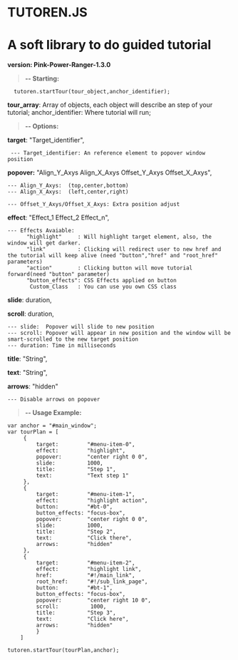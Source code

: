 # TUTOREN.JS

# A soft library to do guided tutorial

**version: Pink-Power-Ranger-1.3.0**


> **-- Starting:**

	  
	  tutoren.startTour(tour_object,anchor_identifier);
  
  **tour_array**: Array of objects, each object will describe an step of your tutorial;
  anchor_identifier: Where tutorial will run;

> **-- Options:**

  **target**:         "Target_identifier",
   

     --- Target_identifier: An reference element to popover window position    
    
    
  **popover:**        "Align_Y_Axys Align_X_Axys Offset_Y_Axys Offset_X_Axys", 
  
    --- Align_Y_Axys:  (top,center,bottom)
    --- Align_X_Axys:  (left,center,right)
    
    --- Offset_Y_Axys/Offset_X_Axys: Extra position adjust
    
    
  **effect**:         "Effect_1 Effect_2 Effect_n",
  
    --- Effects Avaiable:
          "highlight"     : Will highlight target element, also, the window will get darker.
          "link"          : Clicking will redirect user to new href and the tutorial will keep alive (need "button","href" and "root_href" parameters)
          "action"        : Clicking button will move tutorial forward(need "button" parameter)
          "button_effects": CSS Effects applied on button
           Custom_Class   : You can use you own CSS class
           
    
  **slide**:          duration,
  
  **scroll**:         duration,
  
    --- slide:  Popover will slide to new position
    --- scroll: Popover will appear in new position and the window will be smart-scrolled to the new target position
    --- duration: Time in milliseconds
  
  **title**:          "String",
  
  **text**:           "String",
  
  **arrows**:         "hidden"
  
    --- Disable arrows on popover
    

> **-- Usage Example:**

    var anchor = "#main_window";
    var tourPlan = [
    	 {
    	     target:         "#menu-item-0",
    	     effect:         "highlight",
    	     popover:        "center right 0 0",
    	     slide:          1000,
    	     title:          "Step 1",
    	     text:           "Text step 1"
    	 },
    	 {
    	     target:         "#menu-item-1",
    	     effect:         "highlight action",
    	     button:         "#bt-0",
    	     button_effects: "focus-box", 
    	     popover:        "center right 0 0",
    	     slide:          1000,
    	     title:          "Step 2",
    	     text:           "Click there",
    	     arrows:         "hidden"
    	 },
    	 {
    	     target:         "#menu-item-2",
    	     effect:         "highlight link",
    	     href:           "#!/main_link",
    	     root_href:      "#!/sub_link_page",
    	     button:         "#bt-1",
    	     button_effects: "focus-box", 
    	     popover:        "center right 10 0",
    	     scroll:          1000,
    	     title:          "Step 3",
    	     text:           "Click here",
    	     arrows:         "hidden"
        	 }
        ]
            
    tutoren.startTour(tourPlan,anchor);  
       
